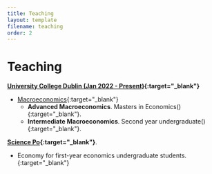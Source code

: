 ```yaml
---
title: Teaching
layout: template
filename: teaching
order: 2
--- 
```


# Teaching

**[University College Dublin (Jan 2022 - Present)](){:target="_blank"}**

- [Macroeconomics](){:target="_blank"}
    - **Advanced Macroeconomics**. Masters in Economics(){:target="_blank"}.
    - **Intermediate Macroeconomics**. Second year undergraduate(){:target="_blank"}.


**[Science Po](){:target="_blank"}**.

- Economy for first-year economics undergraduate students.{:target="_blank"}
